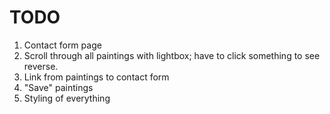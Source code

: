 # TODO

1. Contact form page
1. Scroll through all paintings with lightbox; have to click something to see reverse.
1. Link from paintings to contact form
1. "Save" paintings
1. Styling of everything
